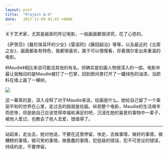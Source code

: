 ```yaml
---
layout: post
title:  "Project A-4"
date:   2017-11-09 01:43 +0800
---
```


关于艺术家，尤其是画家的传记电影，一般画面都很讲究，花了心思的。

《萨贺芬》《戴珍珠耳环的少女》《雷诺阿》《藤田嗣治》等等，以及最近的《北斋之女》，画面都各有特色，我都很喜欢，属于可以慢慢看，存着偶尔拿出来重温的电影。

《Maudie》相比来说可能没其他的有名，但确实是刻画人物很深入的一部。电影中最让我触动的是Maudie被打了一巴掌，回到房间里打开了一罐绿色的油漆，当颜料在墙上画了一棵树。

![](https://wx4.sinaimg.cn/mw690/698f3196gy1flb7qhwuhzj21gy0s2kjm.jpg)

这一幕真的是，深入诠释了对于Maudie来说，绘画是什么。她给自己留了一个美丽平和的世界在心里，走过去的路就是绘画。纵观整个电影，Maudie的生活艰辛而悲惨，但是她自己应该觉得幸福和满足的吧，沉浸在她的喜爱的事物中一辈子，被他人爱过，也教会了他人去爱，很值得了。

---



站起来，走出去，她对他说，不要在这里停留，快走，去做事情，做好的事情，做糟糕的事情，做可笑的事情，做愚蠢的事情，犯低级的错误，犯不可思议的错误，持续的走，不要停留。